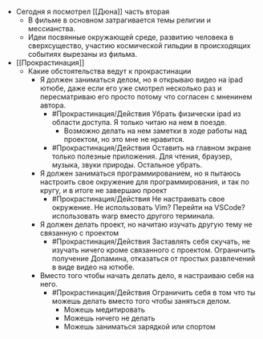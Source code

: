 - Сегодня я посмотрел [[Дюна]] часть вторая
	- В фильме в основном затрагивается темы религии и мессианства.
	- Идеи посвянные окружающей среде, развитию человека в сверхсущество, участию космической гильдии в происходящих событиях вырезаны из фильма.
- [[Прокрастинация]]
	- Какие обстоятельства ведут к прокрастинации
		- Я должен заниматься делом, но я открываю видео на ipad ютюбе, даже если его уже смотрел несколько раз и пересматриваю его просто потому что согласен с мненинем автора.
			- #Прокрастинация/Действия Убрать физически ipad из области доступа. Я только читаю на нем в поезде.
				- Возможно делать на нем заметки в ходе работы над проектом, но это мне не нравится.
			- #Прокрастинация/Действия Оставить на главном экране только полезные приложения. Для чтения, браузер, музыка, звуки природы. Остальное убрать.
		- Я должен заниматься программированием, но я пытаюсь настроить свое окружение для программирования, и так по кругу, и в итоге не завершаю проект
			- #Прокрастинация/Действия Не настраивать свое окружение. Не использовать Vim? Перейти на VSCode? использовать warp вместо другого терминала.
		- Я должен делать проект, но начитаю изучать другую тему не связанную с проектом
			- #Прокрастинация/Действия Заставлять себя скучать, не изучать ничего кроме связанного с проектом. Ограничить получение Допамина, отказаться от простых развлечений в виде видео на ютюбе.
		- Вместо того чтобы начать делать дело, я настраиваю себя на него.
			- #Прокрастинация/Действия Ограничить себя в том что ты можешь делать вместо того чтобы заняться делом.
				- Можешь медитировать
				- Можешь ничего не делать
				- Можешь заниматься зарядкой или спортом